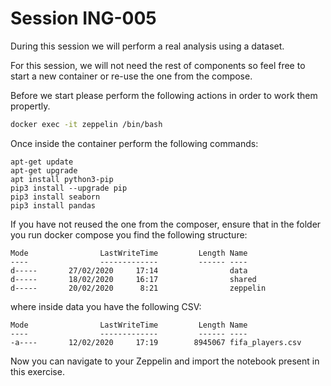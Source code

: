 # Session ING-005 

During this session we will perform a real analysis using a dataset.

For this session, we will not need the rest of components so feel free to start a new container or re-use the one from the compose.

Before we start please perform the following actions in order to work them propertly.

```bash
docker exec -it zeppelin /bin/bash
```

Once inside the container perform the following commands:

```
apt-get update
apt-get upgrade
apt install python3-pip
pip3 install --upgrade pip
pip3 install seaborn
pip3 install pandas
```

If you have not reused the one from the composer, ensure that in the folder you run docker compose you find the following structure:

```
Mode                LastWriteTime         Length Name
----                -------------         ------ ----
d-----       27/02/2020     17:14                data
d-----       18/02/2020     16:17                shared
d-----       20/02/2020      8:21                zeppelin
```

where inside data you have the following CSV:

```
Mode                LastWriteTime         Length Name
----                -------------         ------ ----
-a----       12/02/2020     17:19        8945067 fifa_players.csv
```

Now you can navigate to your Zeppelin and import the notebook present in this exercise.